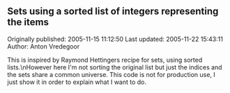 ## Sets using a sorted list of integers representing the items 
Originally published: 2005-11-15 11:12:50 
Last updated: 2005-11-22 15:43:11 
Author: Anton Vredegoor 
 
This is inspired by Raymond Hettingers recipe for sets, using sorted lists.\nHowever here I'm not sorting the original list but just the indices and the sets share a common universe. This code is not for production use, I just show it in order to explain what I want to do.
